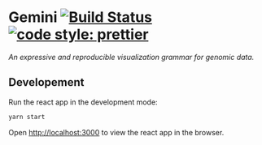 # Gemini [![Build Status](https://travis-ci.com/sehilyi/gemini.svg?branch=master)](https://travis-ci.com/github/sehilyi/gemini) [![code style: prettier](https://img.shields.io/badge/code_style-prettier-ff69b4.svg?style=flat-square)](https://github.com/prettier/prettier)
*An expressive and reproducible visualization grammar for genomic data.*

## Developement
Run the react app in the development mode:

```sh
yarn start
```

Open [http://localhost:3000](http://localhost:3000) to view the react app in the browser.
